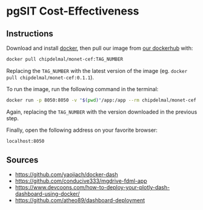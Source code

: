# pgSIT Cost-Effectiveness

## Instructions

Download and install [docker](https://docs.docker.com/get-docker/), then pull our  image from [our dockerhub](https://hub.docker.com/repository/docker/chipdelmal/monet-cef) with:

```bash
docker pull chipdelmal/monet-cef:TAG_NUMBER
```

Replacing the `TAG_NUMBER` with the latest version of the image (eg. `docker pull chipdelmal/monet-cef:0.1.1`).

To run the image, run the following command in the terminal:

```bash
docker run -p 8050:8050 -v "$(pwd)"/app:/app --rm chipdelmal/monet-cef:TAG_NUMBER
```

Again, replacing the `TAG_NUMBER` with the version downloaded in the previous step.

Finally, open the following address on your favorite browser:

```bash
localhost:8050
```

## Sources

* https://github.com/yaojiach/docker-dash
* https://github.com/conducive333/mgdrive-fdml-app
* https://www.devcoons.com/how-to-deploy-your-plotly-dash-dashboard-using-docker/
* https://github.com/atheo89/dashboard-deployment